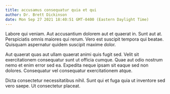 ```yaml
---
title: accusamus consequatur quia et qui
author: Dr. Brett Dickinson
date: Mon Sep 27 2021 18:40:51 GMT-0400 (Eastern Daylight Time)
---
```

Labore qui veniam. Aut accusantium dolorem aut et quaerat in. Sunt aut at. Perspiciatis omnis maiores qui rerum. Vero est suscipit tempora qui beatae. Quisquam aspernatur quidem suscipit maxime dolor.

 Aut quaerat quas aut ullam quaerat animi quis fugit sed. Velit sit exercitationem consequatur sunt ut officia cumque. Quae aut odio nostrum nemo et enim error sed ea. Expedita neque ipsam sit eaque sed non dolores. Consequatur vel consequatur exercitationem atque.

 Dicta consectetur necessitatibus nihil. Sunt qui et fuga quia ut inventore sed vero saepe. Ut consectetur placeat.